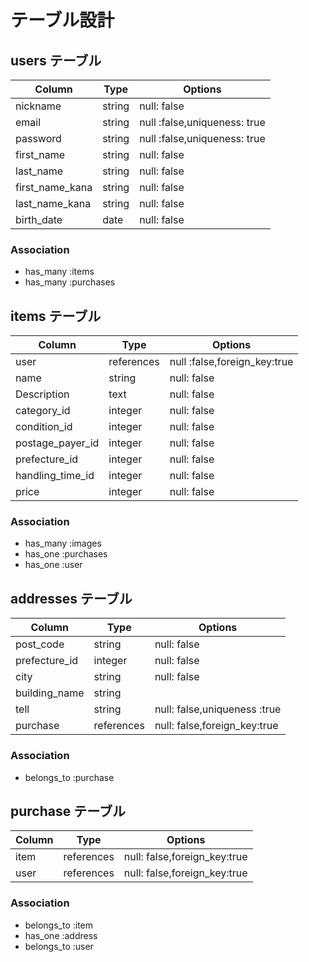 # テーブル設計

## users テーブル

| Column          | Type   | Options                      |
| --------------- | ------ | ---------------------------- |
| nickname        | string | null: false                  |
| email           | string | null :false,uniqueness: true |
| password        | string | null :false,uniqueness: true |
| first_name      | string | null: false                  |
| last_name       | string | null: false                  |
| first_name_kana | string | null: false                  |
| last_name_kana  | string | null: false                  |
| birth_date      | date   | null: false                  |

### Association
- has_many :items
- has_many :purchases

## items テーブル

| Column           | Type       | Options                      |
| ---------------- | ---------- | ---------------------------- |
| user             | references | null :false,foreign_key:true |
| name             | string     | null: false                  |
| Description      | text       | null: false                  |
| category_id      | integer    | null: false                  |
| condition_id     | integer    | null: false                  |
| postage_payer_id | integer    | null: false                  |
| prefecture_id    | integer    | null: false                  |
| handling_time_id | integer    | null: false                  |
| price            | integer    | null: false                  |

### Association
- has_many :images
- has_one :purchases
- has_one :user

## addresses テーブル

| Column          | Type       | Options                      |
| --------------- | ---------- | ---------------------------- |
| post_code       | string     | null: false                  |
| prefecture_id   | integer    | null: false                  |
| city            | string     | null: false                  |
| building_name   | string     |                              |
| tell            | string     | null: false,uniqueness :true |
| purchase        | references | null: false,foreign_key:true |

### Association
- belongs_to :purchase

## purchase テーブル

| Column          | Type       | Options                      |
| --------------- | ---------- | ---------------------------- |
| item            | references | null: false,foreign_key:true |
| user            | references | null: false,foreign_key:true |

### Association
- belongs_to :item
- has_one :address
- belongs_to :user
